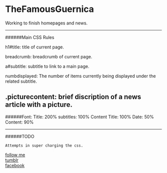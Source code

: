 TheFamousGuernica
=================

Working to finish homepages and news.

--------------------------------------

######Main CSS Rules

h1#title: title of current page.

breadcrumb: breadcrumb of current page.

a#subtitle: subtitle to link to a main page.

numbdisplayed: The number of items currently being displayed under the related subtitle.

.picturecontent: brief discription of a news article with a picture.
--------------------------------------

######Font:
Title: 200%
subtitles: 100%
Content Title: 100%
Date: 50%
Content: 90%

--------------------------------------

######TODO

	Attempts in super charging the css.

[follow me](www.twitter.com/skylerclayne)  
[tumblr](http://skylerclayne.tumblr.com/)  
[facebook](www.facebook.com/skylerclayne2)  
